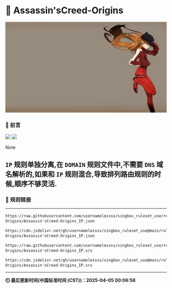 
# 🧸 Assassin'sCreed-Origins
![](https://raw.githubusercontent.com/usernamelessss/picture-bed/main/images/202504042256831.jpg)
### 📣 前言
![](https://shields.io/badge/-移除重复规则-ff69b4) ![](https://shields.io/badge/-IP&nbsp;规则单独存放不与&nbsp;DOMAIN&nbsp;等混合-green)
> [!NOTE]
**`IP` 规则单独分离,在 `DOMAIN` 规则文件中,不需要 `DNS` 域名解析的,如果和 `IP` 规则混合,导致排列路由规则的时候,顺序不够灵活.**
---

###  🔗 规则链接
---

```url
https://raw.githubusercontent.com/usernamelessss/singbox_ruleset_use/refs/heads/main/rule/Assassin'sCreed-Origins/Assassin'sCreed-Origins_IP.json
```

```url
https://cdn.jsdelivr.net/gh/usernamelessss/singbox_ruleset_use@main/rule/Assassin'sCreed-Origins/Assassin'sCreed-Origins_IP.json
```

```url
https://raw.githubusercontent.com/usernamelessss/singbox_ruleset_use/refs/heads/main/rule/Assassin'sCreed-Origins/Assassin'sCreed-Origins_IP.srs
```

```url
https://cdn.jsdelivr.net/gh/usernamelessss/singbox_ruleset_use@main/rule/Assassin'sCreed-Origins/Assassin'sCreed-Origins_IP.srs
```

---
**⏲️ 最后更新时间(中国标准时间 (CST))：2025-04-05 00:06:58**